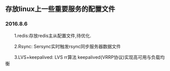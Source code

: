 ## 存放linux上一些重要服务的配置文件

### 2016.8.6 

&emsp;&emsp;1.redis:存放redis主从配置文件,待优化. 

&emsp;&emsp;2.Rsync: Sersync实时触发rsync同步服务器数据文件

&emsp;&emsp;3.LVS+keepalived: LVS rr算法  keepalived(VRRP协议)实现高可用与负载均衡
